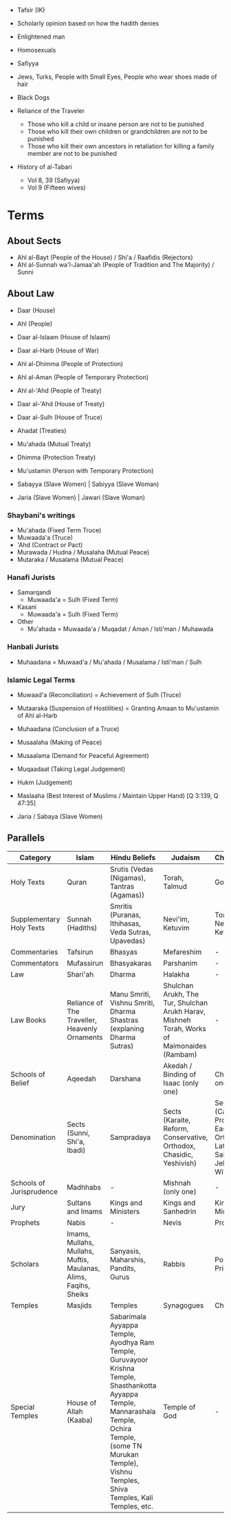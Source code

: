 

- Tafsir (IK)

- Scholarly opinion based on how the hadith denies

- Enlightened man
- Homosexuals

- Safiyya

- Jews, Turks, People with Small Eyes, People who wear shoes made of hair
- Black Dogs

- Reliance of the Traveler
	- Those who kill a child or insane person are not to be punished
	- Those who kill their own children or grandchildren are not to be punished
	- Those who kill their own ancestors in retaliation for killing a family member are not to be punished

- History of al-Tabari
	- Vol 8, 39 (Safiyya)
	- Vol 9 (Fifteen wives)
# Terms
## About Sects
- Ahl al-Bayt (People of the House) / Shi'a / Raafidis (Rejectors)
- Ahl al-Sunnah wa'l-Jamaa'ah (People of Tradition and The Majority) / Sunni
## About Law
- Daar (House)
- Ahl (People)

- Daar al-Islaam (House of Islaam) 
- Daar al-Harb (House of War)

- Ahl al-Dhimma (People of Protection)
- Ahl al-Aman (People of Temporary Protection)
- Ahl al-'Ahd (People of Treaty)
- Daar al-'Ahd (House of Treaty)
- Daar al-Sulh (House of Truce)

- Ahadat (Treaties)
- Mu'ahada (Mutual Treaty)
- Dhimma (Protection Treaty)
- Mu'ustamin (Person with Temporary Protection)

- Sabayya (Slave Women) | Sabiyya (Slave Woman)
- Jaria (Slave Women) | Jawari (Slave Woman)
### Shaybani's writings
- Mu'ahada (Fixed Term Truce)
- Muwaada'a (Truce)
- 'Ahd (Contract or Pact)
- Murawada / Hudna / Musalaha (Mutual Peace)
- Mutaraka / Musalama (Mutual Peace)
### Hanafi Jurists
- Samarqandi
	- Muwaada'a = Sulh (Fixed Term)
- Kasani
	- Muwaada'a = Sulh (Fixed Term)
- Other
	- Mu'ahada = Muwaada'a / Muqadat / Aman / Isti'man / Muhawada
### Hanbali Jurists
- Muhaadana = Muwaad'a / Mu'ahada / Musalama / Isti'man / Sulh
### Islamic Legal Terms
- Muwaad'a (Reconciliation) = Achievement of Sulh (Truce)
- Mutaaraka (Suspension of Hostilities) = Granting Amaan to Mu'ustamin of Ahl al-Harb
- Muhaadana (Conclusion of a Truce)
- Musaalaha (Making of Peace)
- Musaalama (Demand for Peaceful Agreement)
- Muqaadaat (Taking Legal Judgement)
- Hukm (Judgement)
- Maslaaha (Best Interest of Muslims / Maintain Upper Hand) \[Q 3:139, Q 47:35\]

- Jaria / Sabaya (Slave Women)

## Parallels
| Category                 | Islam                                                            | Hindu Beliefs                                                                                                                                                                                                           | Judaism                                                                                     | Christianity                                                                           |
| ------------------------ | ---------------------------------------------------------------- | ----------------------------------------------------------------------------------------------------------------------------------------------------------------------------------------------------------------------- | ------------------------------------------------------------------------------------------- | -------------------------------------------------------------------------------------- |
| Holy Texts               | Quran                                                            | Srutis (Vedas (Nigamas), Tantras (Agamas))                                                                                                                                                                              | Torah, Talmud                                                                               | Gospel                                                                                 |
| Supplementary Holy Texts | Sunnah (Hadiths)                                                 | Smritis (Puranas, Ithihasas, Veda Sutras, Upavedas)                                                                                                                                                                     | Nevi'im, Ketuvim                                                                            | Torah, Nevi'im, Ketuvim                                                                |
| Commentaries             | Tafsirun                                                         | Bhasyas                                                                                                                                                                                                                 | Mefareshim                                                                                  | -                                                                                      |
| Commentators             | Mufassirun                                                       | Bhasyakaras                                                                                                                                                                                                             | Parshanim                                                                                   | -                                                                                      |
| Law                      | Shari'ah                                                         | Dharma                                                                                                                                                                                                                  | Halakha                                                                                     | -                                                                                      |
| Law Books                | Reliance of The Traveller, Heavenly Ornaments                    | Manu Smriti, Vishnu Smriti, Dharma Shastras (explaning Dharma Sutras)                                                                                                                                                   | Shulchan Arukh, The Tur, Shulchan Arukh Harav, Mishneh Torah, Works of Maimonaides (Rambam) | -                                                                                      |
| Schools of Belief        | Aqeedah                                                          | Darshana                                                                                                                                                                                                                | Akedah / Binding of Isaac (only one)                                                        | Christ (only one)                                                                      |
| Denomination             | Sects (Sunni, Shi'a, Ibadi)                                      | Sampradaya                                                                                                                                                                                                              | Sects (Karaite, Reform, Conservative, Orthodox, Chasidic, Yeshivish)                        | Sects (Catholic, Protestant, Eastern Orthodox, Latter Day Saints, Jehovah's Witnesses) |
| Schools of Jurisprudence | Madhhabs                                                         | -                                                                                                                                                                                                                       | Mishnah (only one)                                                                          | -                                                                                      |
| Jury                     | Sultans and Imams                                                | Kings and Ministers                                                                                                                                                                                                     | Kings and Sanhedrin                                                                         | Kings and Ministers                                                                    |
| Prophets                 | Nabis                                                            | -                                                                                                                                                                                                                       | Nevis                                                                                       | Prophets                                                                               |
| Scholars                 | Imams, Mullahs, Mullahs, Muftis, Maulanas, Alims, Faqihs, Sheiks | Sanyasis, Maharshis, Pandits, Gurus                                                                                                                                                                                     | Rabbis                                                                                      | Pope, Priests                                                                          |
| Temples                  | Masjids                                                          | Temples                                                                                                                                                                                                                 | Synagogues                                                                                  | Churches                                                                               |
| Special Temples          | House of Allah (Kaaba)                                           | Sabarimala Ayyappa Temple, Ayodhya Ram Temple, Guruvayoor Krishna Temple, Shasthankotta Ayyappa Temple, Mannarashala Temple, Ochira Temple, (some TN Murukan Temple), Vishnu Temples, Shiva Temples, Kali Temples, etc. | Temple of God                                                                               | -                                                                                      |
